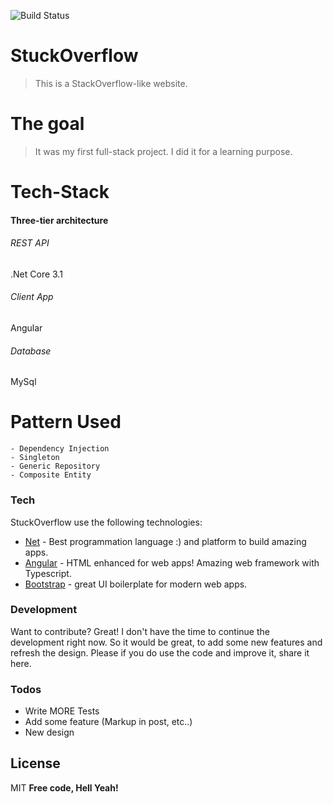 
![Build Status](https://travis-ci.org/joemccann/dillinger.svg?branch=master)
# StuckOverflow
>This is a StackOverflow-like website. 

# The goal
>It was my first full-stack project. I did it for a learning purpose.

# Tech-Stack
#### Three-tier architecture
###### REST API
.Net Core 3.1
###### Client App
Angular
###### Database
MySql

# Pattern Used
    - Dependency Injection
    - Singleton
    - Generic Repository
    - Composite Entity

### Tech

StuckOverflow use the following technologies:
* [Net] - Best programmation language :) and platform to build amazing apps.
* [Angular] - HTML enhanced for web apps! Amazing web framework with Typescript.
* [Bootstrap] - great UI boilerplate for modern web apps.

### Development
Want to contribute? Great!
I don't have the time to continue the development right now. So it would be great, to add some new features and refresh the design. Please if you do use the code and improve it, share it here.

### Todos

 - Write MORE Tests
 - Add some feature (Markup in post, etc..)
 - New design

License
----
MIT
**Free code, Hell Yeah!**


   [Bootstrap]: <https://valor-software.com/ngx-bootstrap/>
   [Angular]: <https://angular.io/>
   [Net]: <https://dotnet.microsoft.com/>
